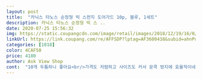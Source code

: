 ```yaml
---
layout: post 
title:  "카닉스 타노스 순정형 빅 스펀지 도어가드 10p, 블루, 1세트" 
description: 카닉스 타노스 순정형 빅 스 ..
date: 2020-07-25 15:56:32 
img: https://static.coupangcdn.com/image/retail/images/2018/12/19/16/0/a6c177c4-9e02-441e-b897-6b4c2d5461ff.jpg 
linkUrl: https://link.coupang.com/re/AFFSDP?lptag=AF3600438&subid=ahnPublicAsk&pageKey=169287465&itemId=484480798&vendorItemId=4220149227&traceid=V0-113-2f1a277fa1b2a873 
categories: [1018] 
color: 4CAF50 
price: 4180 
author: Ask View Shop 
cont:  "10개 두툼하니 좋아요<br/>가격도 저렴하고 사이즈도 커서 문콕 방지에 효율적이네요.<br/><br/>감사합니다.<br/><br/>대박 나세요.<br/><br/>도톰해서 뭔가 문콕도 잘 방지해 줄거같고 붙이고 나니 좀 더 안심되기는 하네요 생애 첫 차라 아직 많이 아낍니다 제가ㅋㅋ 물건은 안좋을 것도 없는거 같아요 이 제품이 특별히 좋다는건 이것저것 안써봐서 잘 모르겠지만 붙일때 다른 차들 붙여놓은 거 보니까 유독 이 제품이 좀 도톰한거 같긴해요ㅎㅎ 다들 안전운전 하세용<br/>문콕 너무너무 싫어서 구입했어요<br/>반으로 잘라 붙였어요.<br/> 그래서 2개만 사용했더니 엄청 남네요 언제 다쓰죠? ㅋㅋ  자를땐 그냥 사무용 칼로 위에서 잘라줬는데 안휘고 되도록 일자가 되도록 잘 자르려고 노력헀어요 나름 성공적.<br/><br/>산지는 됐는데 귀차니즘 때문에 좀 늦게 붙였어요ㅋㅋ<br/>여기저기 잘 붙였어요<br/>일년된 차에 보호가드를 누가 떼버렸는지 ㅜ ㅜ<br/>잘못 붙이면 안떨어져요 ㅎㅎ<br/>주의사항.<br/> ★.<br/> ★접착력이 엄엄청 좋아서<br/>한개 한개가 큼직해서 통으로 붙일까.<br/>.<br/>하다가 그냥<br/>" 
---
```

